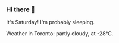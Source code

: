 ### Hi there :wave:

It's Saturday! I'm probably sleeping.

Weather in Toronto: partly cloudy, at -28°C.
